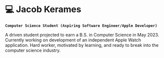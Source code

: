 # :computer: Jacob Kerames

**`Computer Science Student (Aspiring Software Engineer/Apple Developer)`**

A driven student projected to earn a B.S. in Computer Science in May 2023. Currently working on development of an independent Apple Watch application. Hard worker, motivated by learning, and ready to break into the computer science industry.
